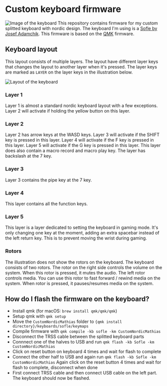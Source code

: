 # Custom keyboard firmware
![Image of the keyboard](https://github.com/mathiasmellemstuen/keyboard_qmk_firmware/blob/main/soflekeyboard-image.jpg)
This repository contains firmware for my custom splitted keyboard with nordic design. The keyboard I'm using is a <a href="https://github.com/josefadamcik/SofleKeyboard" target="_blank">Sofle by Josef Adamchik</a>. This firmware is based on the <a href="https://qmk.fm/" target="_blank">QMK</a> firmware.

## Keyboard layout
This layout consists of multiple layers. The layout have different layer keys that changes the layout to another layer when it's pressed. The layer keys are marked as `LAYER` on the layer keys in the illustration below.

![Layout of the keyboard](https://github.com/mathiasmellemstuen/keyboard_qmk_firmware/blob/main/soflekeyboard-custom-nordic-design-keyboard-editor-export.png)

### Layer 1
Layer 1 is almost a standard nordic keyboard layout with a few exceptions. Layer 2 will activate if holding the yellow button on this layer.

### Layer 2
Layer 2 has arrow keys at the WASD keys. Layer 3 will activate if the SHIFT key is pressed in this layer. Layer 4 will activate if the F key is pressed in this layer. Layer 5 will activate if the G key is pressed in this layer. This layer does also contain a macro record and macro play key. The layer has backslash at the 7 key. 

### Layer 3
Layer 3 contains the pipe key at the 7 key.

### Layer 4
This layer contains all the function keys.

### Layer 5
This layer is a layer dedicated to setting the keyboard in gaming mode. It's only changing one key at the moment, adding an extra spacebar instead of the left return key. This is to prevent moving the wrist during gaming. 

### Rotors
The illustration does not show the rotors on the keyboard. The keyboard consists of two rotors. The rotor on the right side controls the volume on the system. When this rotor is pressed, it mutes the audio. The left rotor controls media. You can use this rotor to fast forward / rewind media on the system. When rotor is pressed, it pauses/resumes media on the system.

## How do I flash the firmware on the keyboard?
- Install qmk (for macOS: `brew install qmk/qmk/qmk`)
- Setup qmk with `qmk setup`
- Move the `CustomNordicMathias` folder to `{qmk install directory}/keyboards/sofle/keymaps`
- Compile firmware with `qmk compile -kb sofle -km CustomNordicMathias`
- Disconnect the TRSS cable between the splitted keyboard parts
- Connnect one of the halves to USB and run `qmk flash -kb Sofle -km CustomNordicMathias`
- Click on reset button on keyboard 4 times and wait for flash to complete
- Connect the other half to USB and again run `qmk flash -kb Sofle -km CustomNordicMathias`
Again click on the reset button 4 times and wait for flash to complete, disconnect when done
- First connect TRSS cable and then connect USB cable on the left part. The keyboard should now be flashed.
